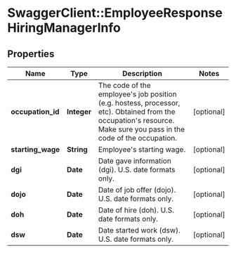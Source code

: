 # SwaggerClient::EmployeeResponseHiringManagerInfo

## Properties
Name | Type | Description | Notes
------------ | ------------- | ------------- | -------------
**occupation_id** | **Integer** | The code of the employee&#39;s job position (e.g. hostess, processor, etc). Obtained from the occupation&#39;s resource. Make sure you pass in the code of the occupation. | [optional] 
**starting_wage** | **String** | Employee&#39;s starting wage. | [optional] 
**dgi** | **Date** | Date gave information (dgi). U.S. date formats only. | [optional] 
**dojo** | **Date** | Date of job offer (dojo). U.S. date formats only. | [optional] 
**doh** | **Date** | Date of hire (doh). U.S. date formats only. | [optional] 
**dsw** | **Date** | Date started work (dsw). U.S. date formats only. | [optional] 


